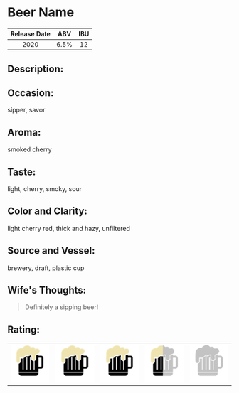 # Beer Name
|Release Date|ABV|IBU|
|:---:|:----:|:---:|
| 2020 | 6.5% | 12 |

## Description:

## Occasion:
sipper, savor

## Aroma:
smoked cherry

## Taste:
light, cherry, smoky, sour

## Color and Clarity:
 light cherry red, thick and hazy, unfiltered

## Source and Vessel:
brewery, draft, plastic cup

## Wife's Thoughts:
>   Definitely a sipping beer!

## Rating:
||||||
|:---:|:---:|:---:|:---:|:---:|
|<img width="1604" alt="tbd" src="https://github.com/mnaps/BrewsBikesBites/blob/master/Brew_Rating_Template/Brew_Rating_Images/Full%20Mug.png?raw=tru"> |  <img width="1604" alt="tbd" src="https://github.com/mnaps/BrewsBikesBites/blob/master/Brew_Rating_Template/Brew_Rating_Images/Full%20Mug.png?raw=tru">|<img width="1604" alt="tbd" src="https://github.com/mnaps/BrewsBikesBites/blob/master/Brew_Rating_Template/Brew_Rating_Images/Full%20Mug.png?raw=true">|<img width="1604" alt="tbd" src="https://github.com/mnaps/BrewsBikesBites/blob/master/Brew_Rating_Template/Brew_Rating_Images/Half%20Mug.png?raw=true">| <img width="1604" alt="tbd" src="https://github.com/mnaps/BrewsBikesBites/blob/master/Brew_Rating_Template/Brew_Rating_Images/Empty%20Mug.png?raw=true">|

